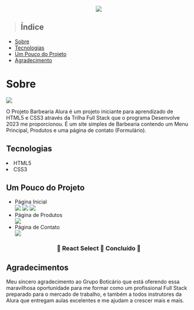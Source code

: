 <p align="center">
	<img src="https://github.com/jefeson64/Barbearia-Alura/blob/main/img/logos/logo-branco.png">
</p>

> <h2>Índice</h2>


<ul>
	<li><a href="Sobre">Sobre</a></li>
	<li><a href="Tecnologias">Tecnologias</a></li>
	<li><a href="Um-Pouco-do-Projeto">Um Pouco do Projeto</a></li>
	<li><a href="Agradecimentos">Agradecimento</a></li>
</ul>  
<h1>Sobre</h1>

<img src="https://github.com/jefeson64/Barbearia-Alura/blob/main/img/apresentacao/Home-1.png">

O Projeto Barbearia Alura é um projeto iniciante para aprendizado de HTML5 e CSS3 através da Trilha Full Stack que o programa Desenvolve 2023 me proporcionou. É um site simples de Barbearia contendo um Menu Principal, Produtos e uma página de contato (Formulário).

<h2>Tecnologias</h2>
<li>HTML5</li>
<li>CSS3</li>

<h2>Um Pouco do Projeto</h2>

<ul>
	<li>Página Inicial</li>
	<img src="https://github.com/jefeson64/Barbearia-Alura/blob/main/img/apresentacao/Home-1.png">
	<img src="https://github.com/jefeson64/Barbearia-Alura/blob/main/img/apresentacao/Home-2.jpg">
	<img src="https://github.com/jefeson64/Barbearia-Alura/blob/main/img/apresentacao/Home-3.png">
	<li>Página de Produtos</li>
	<img src="https://github.com/jefeson64/Barbearia-Alura/blob/main/img/apresentacao/produtos.png">
	<li>Página de Contato</li>
	<img src="https://github.com/jefeson64/Barbearia-Alura/blob/main/img/apresentacao/Formulario.png">
</ul>

<h3 align="center"> 
&#127941;  React Select 🚀 Concluído  &#127941;
</h3>

<h2>Agradecimentos</h2>
Meu sincero agradecimento ao Grupo Boticário que está oferendo essa maravilhosa oportunidade para me formar como um profissional Full Stack preparado para o mercado de trabalho, e também a todos instrutores da Alura que entregam aulas excelentes e me ajudam a crescer mais e mais.
